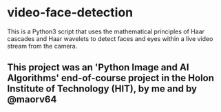 # video-face-detection
This is a Python3 script that uses the mathematical principles of Haar cascades and Haar wavelets to detect faces and eyes within a live video stream from the camera.


## This project was an 'Python Image and AI Algorithms' end-of-course project in the Holon Institute of Technology (HIT), by me and by @maorv64
